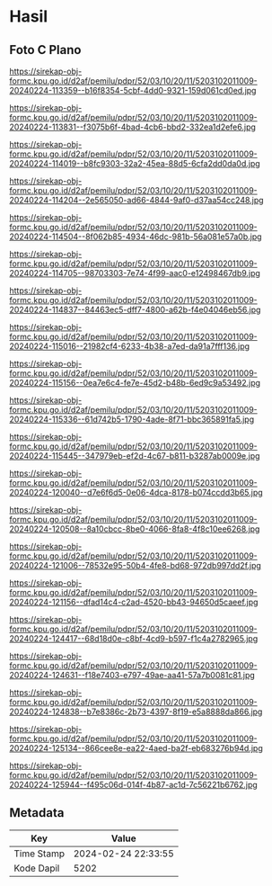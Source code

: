 # Hasil

## Foto C Plano

https://sirekap-obj-formc.kpu.go.id/d2af/pemilu/pdpr/52/03/10/20/11/5203102011009-20240224-113359--b16f8354-5cbf-4dd0-9321-159d061cd0ed.jpg

https://sirekap-obj-formc.kpu.go.id/d2af/pemilu/pdpr/52/03/10/20/11/5203102011009-20240224-113831--f3075b6f-4bad-4cb6-bbd2-332ea1d2efe6.jpg

https://sirekap-obj-formc.kpu.go.id/d2af/pemilu/pdpr/52/03/10/20/11/5203102011009-20240224-114019--b8fc9303-32a2-45ea-88d5-6cfa2dd0da0d.jpg

https://sirekap-obj-formc.kpu.go.id/d2af/pemilu/pdpr/52/03/10/20/11/5203102011009-20240224-114204--2e565050-ad66-4844-9af0-d37aa54cc248.jpg

https://sirekap-obj-formc.kpu.go.id/d2af/pemilu/pdpr/52/03/10/20/11/5203102011009-20240224-114504--8f062b85-4934-46dc-981b-56a081e57a0b.jpg

https://sirekap-obj-formc.kpu.go.id/d2af/pemilu/pdpr/52/03/10/20/11/5203102011009-20240224-114705--98703303-7e74-4f99-aac0-e12498467db9.jpg

https://sirekap-obj-formc.kpu.go.id/d2af/pemilu/pdpr/52/03/10/20/11/5203102011009-20240224-114837--84463ec5-dff7-4800-a62b-f4e04046eb56.jpg

https://sirekap-obj-formc.kpu.go.id/d2af/pemilu/pdpr/52/03/10/20/11/5203102011009-20240224-115016--21982cf4-6233-4b38-a7ed-da91a7fff136.jpg

https://sirekap-obj-formc.kpu.go.id/d2af/pemilu/pdpr/52/03/10/20/11/5203102011009-20240224-115156--0ea7e6c4-fe7e-45d2-b48b-6ed9c9a53492.jpg

https://sirekap-obj-formc.kpu.go.id/d2af/pemilu/pdpr/52/03/10/20/11/5203102011009-20240224-115336--61d742b5-1790-4ade-8f71-bbc365891fa5.jpg

https://sirekap-obj-formc.kpu.go.id/d2af/pemilu/pdpr/52/03/10/20/11/5203102011009-20240224-115445--347979eb-ef2d-4c67-b811-b3287ab0009e.jpg

https://sirekap-obj-formc.kpu.go.id/d2af/pemilu/pdpr/52/03/10/20/11/5203102011009-20240224-120040--d7e6f6d5-0e06-4dca-8178-b074ccdd3b65.jpg

https://sirekap-obj-formc.kpu.go.id/d2af/pemilu/pdpr/52/03/10/20/11/5203102011009-20240224-120508--8a10cbcc-8be0-4066-8fa8-4f8c10ee6268.jpg

https://sirekap-obj-formc.kpu.go.id/d2af/pemilu/pdpr/52/03/10/20/11/5203102011009-20240224-121006--78532e95-50b4-4fe8-bd68-972db997dd2f.jpg

https://sirekap-obj-formc.kpu.go.id/d2af/pemilu/pdpr/52/03/10/20/11/5203102011009-20240224-121156--dfad14c4-c2ad-4520-bb43-94650d5caeef.jpg

https://sirekap-obj-formc.kpu.go.id/d2af/pemilu/pdpr/52/03/10/20/11/5203102011009-20240224-124417--68d18d0e-c8bf-4cd9-b597-f1c4a2782965.jpg

https://sirekap-obj-formc.kpu.go.id/d2af/pemilu/pdpr/52/03/10/20/11/5203102011009-20240224-124631--f18e7403-e797-49ae-aa41-57a7b0081c81.jpg

https://sirekap-obj-formc.kpu.go.id/d2af/pemilu/pdpr/52/03/10/20/11/5203102011009-20240224-124838--b7e8386c-2b73-4397-8f19-e5a8888da866.jpg

https://sirekap-obj-formc.kpu.go.id/d2af/pemilu/pdpr/52/03/10/20/11/5203102011009-20240224-125134--866cee8e-ea22-4aed-ba2f-eb683276b94d.jpg

https://sirekap-obj-formc.kpu.go.id/d2af/pemilu/pdpr/52/03/10/20/11/5203102011009-20240224-125944--f495c06d-014f-4b87-ac1d-7c56221b6762.jpg


## Metadata

| Key        | Value               |
| ---------- | ------------------- |
| Time Stamp | 2024-02-24 22:33:55 |
| Kode Dapil | 5202                |



